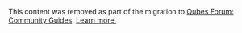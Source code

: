 This content was removed as part of the migration to [Qubes Forum: Community Guides](https://forum.qubes-os.org/c/guides/14). [Learn more.](https://forum.qubes-os.org/t/announcement-qubes-community-project-has-been-migrated-to-the-forum/20367/)
